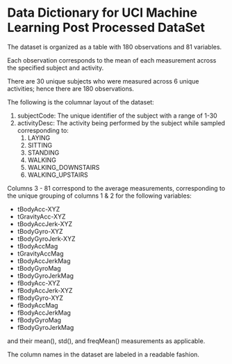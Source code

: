 # Data Dictionary for UCI Machine Learning Post Processed DataSet

The dataset is organized as a table with 180 observations and 81 variables.

Each observation corresponds to the mean of each measurement across the specified subject and activity.

There are 30 unique subjects who were measured across 6 unique activities;  hence there are 180 observations.

The following is the columnar layout of the dataset:

1. subjectCode:  The unique identifier of the subject with a range of 1-30
1. activityDesc: The activity being performed by the subject while sampled corresponding to:
	1. LAYING
	1. SITTING
	1. STANDING
	1. WALKING
	1. WALKING_DOWNSTAIRS
	1. WALKING_UPSTAIRS

Columns 3 - 81 correspond to the average measurements, corresponding to the unique grouping of columns 1 & 2 for the following variables:

* tBodyAcc-XYZ
* tGravityAcc-XYZ
* tBodyAccJerk-XYZ
* tBodyGyro-XYZ
* tBodyGyroJerk-XYZ
* tBodyAccMag
* tGravityAccMag
* tBodyAccJerkMag
* tBodyGyroMag
* tBodyGyroJerkMag
* fBodyAcc-XYZ
* fBodyAccJerk-XYZ
* fBodyGyro-XYZ
* fBodyAccMag
* fBodyAccJerkMag
* fBodyGyroMag
* fBodyGyroJerkMag

and their mean(), std(), and freqMean() measurements as applicable.

The column names in the dataset are labeled in a readable fashion.